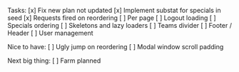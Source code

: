Tasks:
[x] Fix new plan not updated
[x] Implement substat for specials in seed
[x] Requests fired on reordering
[ ] Per page
[ ] Logout loading
[ ] Specials ordering
[ ] Skeletons and lazy loaders
[ ] Teams divider
[ ] Footer / Header
[ ] User management

Nice to have:
[ ] Ugly jump on reordering
[ ] Modal window scroll padding

Next big thing:
[ ] Farm planned
